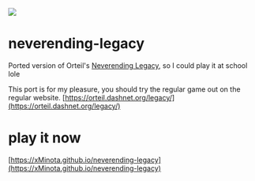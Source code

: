 <img src="https://orteil.dashnet.org/legacy/img/logo.png"></img>

# neverending-legacy
Ported version of Orteil's [Neverending Legacy](https://orteil.dashnet.org/legacy/), so I could play it at school lole

This port is for my pleasure, you should try the regular game out on the regular website. [https://orteil.dashnet.org/legacy/](https://orteil.dashnet.org/legacy/)

# play it now
[https://xMinota.github.io/neverending-legacy](https://xMinota.github.io/neverending-legacy)

